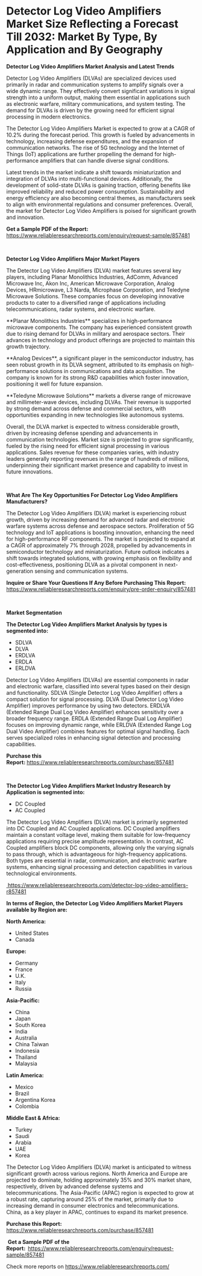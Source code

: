 <p><h1>Detector Log Video Amplifiers Market Size Reflecting a Forecast Till 2032: Market By Type, By Application and By Geography</h1></p><p><strong>Detector Log Video Amplifiers Market Analysis and Latest Trends</strong></p>
<p><p>Detector Log Video Amplifiers (DLVAs) are specialized devices used primarily in radar and communication systems to amplify signals over a wide dynamic range. They effectively convert significant variations in signal strength into a uniform output, making them essential in applications such as electronic warfare, military communications, and system testing. The demand for DLVAs is driven by the growing need for efficient signal processing in modern electronics.</p><p>The Detector Log Video Amplifiers Market is expected to grow at a CAGR of 10.2% during the forecast period. This growth is fueled by advancements in technology, increasing defense expenditures, and the expansion of communication networks. The rise of 5G technology and the Internet of Things (IoT) applications are further propelling the demand for high-performance amplifiers that can handle diverse signal conditions.</p><p>Latest trends in the market indicate a shift towards miniaturization and integration of DLVAs into multi-functional devices. Additionally, the development of solid-state DLVAs is gaining traction, offering benefits like improved reliability and reduced power consumption. Sustainability and energy efficiency are also becoming central themes, as manufacturers seek to align with environmental regulations and consumer preferences. Overall, the market for Detector Log Video Amplifiers is poised for significant growth and innovation.</p></p>
<p><strong>Get a Sample PDF of the Report:&nbsp;</strong> <a href="https://www.reliableresearchreports.com/enquiry/request-sample/857481?utm_campaign=2109&utm_medium=2&utm_source=Github&utm_content=ia&utm_term=10022025&utm_id=detector-log-video-amplifiers">https://www.reliableresearchreports.com/enquiry/request-sample/857481</a></p>
<p>&nbsp;</p>
<p><strong>Detector Log Video Amplifiers Major Market Players</strong></p>
<p><p>The Detector Log Video Amplifiers (DLVA) market features several key players, including Planar Monolithics Industries, AdComm, Advanced Microwave Inc, Akon Inc, American Microwave Corporation, Analog Devices, HRmicrowave, L3 Narda, Microphase Corporation, and Teledyne Microwave Solutions. These companies focus on developing innovative products to cater to a diversified range of applications including telecommunications, radar systems, and electronic warfare.</p><p>**Planar Monolithics Industries** specializes in high-performance microwave components. The company has experienced consistent growth due to rising demand for DLVAs in military and aerospace sectors. Their advances in technology and product offerings are projected to maintain this growth trajectory.</p><p>**Analog Devices**, a significant player in the semiconductor industry, has seen robust growth in its DLVA segment, attributed to its emphasis on high-performance solutions in communications and data acquisition. The company is known for its strong R&D capabilities which foster innovation, positioning it well for future expansion.</p><p>**Teledyne Microwave Solutions** markets a diverse range of microwave and millimeter-wave devices, including DLVAs. Their revenue is supported by strong demand across defense and commercial sectors, with opportunities expanding in new technologies like autonomous systems.</p><p>Overall, the DLVA market is expected to witness considerable growth, driven by increasing defense spending and advancements in communication technologies. Market size is projected to grow significantly, fueled by the rising need for efficient signal processing in various applications. Sales revenue for these companies varies, with industry leaders generally reporting revenues in the range of hundreds of millions, underpinning their significant market presence and capability to invest in future innovations.</p></p>
<p>&nbsp;</p>
<p><strong>What Are The Key Opportunities For Detector Log Video Amplifiers Manufacturers?</strong></p>
<p><p>The Detector Log Video Amplifiers (DLVA) market is experiencing robust growth, driven by increasing demand for advanced radar and electronic warfare systems across defense and aerospace sectors. Proliferation of 5G technology and IoT applications is boosting innovation, enhancing the need for high-performance RF components. The market is projected to expand at a CAGR of approximately 7% through 2028, propelled by advancements in semiconductor technology and miniaturization. Future outlook indicates a shift towards integrated solutions, with growing emphasis on flexibility and cost-effectiveness, positioning DLVA as a pivotal component in next-generation sensing and communication systems.</p></p>
<p><strong>Inquire or Share Your Questions If Any Before Purchasing This Report:</strong> <a href="https://www.reliableresearchreports.com/enquiry/pre-order-enquiry/857481?utm_campaign=2109&utm_medium=2&utm_source=Github&utm_content=ia&utm_term=10022025&utm_id=detector-log-video-amplifiers">https://www.reliableresearchreports.com/enquiry/pre-order-enquiry/857481</a></p>
<p>&nbsp;</p>
<p><strong>Market Segmentation</strong></p>
<p><strong>The Detector Log Video Amplifiers Market Analysis by types is segmented into:</strong></p>
<p><ul><li>SDLVA</li><li>DLVA</li><li>ERDLVA</li><li>ERDLA</li><li>ERLDVA</li></ul></p>
<p><p>Detector Log Video Amplifiers (DLVAs) are essential components in radar and electronic warfare, classified into several types based on their design and functionality. SDLVA (Single Detector Log Video Amplifier) offers a compact solution for signal processing. DLVA (Dual Detector Log Video Amplifier) improves performance by using two detectors. ERDLVA (Extended Range Dual Log Video Amplifier) enhances sensitivity over a broader frequency range. ERDLA (Extended Range Dual Log Amplifier) focuses on improving dynamic range, while ERLDVA (Extended Range Log Dual Video Amplifier) combines features for optimal signal handling. Each serves specialized roles in enhancing signal detection and processing capabilities.</p></p>
<p><strong>Purchase this Report:&nbsp;</strong><a href="https://www.reliableresearchreports.com/purchase/857481?utm_campaign=2109&utm_medium=2&utm_source=Github&utm_content=ia&utm_term=10022025&utm_id=detector-log-video-amplifiers">https://www.reliableresearchreports.com/purchase/857481</a></p>
<p>&nbsp;</p>
<p><strong>The Detector Log Video Amplifiers Market Industry Research by Application is segmented into:</strong></p>
<p><ul><li>DC Coupled</li><li>AC Coupled</li></ul></p>
<p><p>The Detector Log Video Amplifiers (DLVA) market is primarily segmented into DC Coupled and AC Coupled applications. DC Coupled amplifiers maintain a constant voltage level, making them suitable for low-frequency applications requiring precise amplitude representation. In contrast, AC Coupled amplifiers block DC components, allowing only the varying signals to pass through, which is advantageous for high-frequency applications. Both types are essential in radar, communication, and electronic warfare systems, enhancing signal processing and detection capabilities in various technological environments.</p></p>
<p><a href="https://www.reliableresearchreports.com/detector-log-video-amplifiers-r857481?utm_campaign=2109&utm_medium=2&utm_source=Github&utm_content=ia&utm_term=10022025&utm_id=detector-log-video-amplifiers">&nbsp;https://www.reliableresearchreports.com/detector-log-video-amplifiers-r857481</a></p>
<p><strong>In terms of Region, the Detector Log Video Amplifiers Market Players available by Region are:</strong></p>
<p>
    <p> <strong> North America: </strong>
        <ul>
            <li>United States</li>
            <li>Canada</li>
        </ul>
        </p> 
    <p> <strong> Europe: </strong>
        <ul>
            <li>Germany</li>
            <li>France</li>
            <li>U.K.</li>
            <li>Italy</li>
            <li>Russia</li>
        </ul>
        </p> 
    <p> <strong> Asia-Pacific: </strong>
        <ul>
            <li>China</li>
            <li>Japan</li>
            <li>South Korea</li>
            <li>India</li>
            <li>Australia</li>
            <li>China Taiwan</li>
            <li>Indonesia</li>
            <li>Thailand</li>
            <li>Malaysia</li>
        </ul>
        </p> 
    <p> <strong> Latin America: </strong>
        <ul>
            <li>Mexico</li>
            <li>Brazil</li>
            <li>Argentina Korea</li>
            <li>Colombia</li>
        </ul>
        </p> 
    <p> <strong> Middle East & Africa: </strong>
        <ul>
            <li>Turkey</li>
            <li>Saudi</li>
            <li>Arabia</li>
            <li>UAE</li>
            <li>Korea</li>
        </ul>
    </p>
    </p>
<p><p>The Detector Log Video Amplifiers (DLVA) market is anticipated to witness significant growth across various regions. North America and Europe are projected to dominate, holding approximately 35% and 30% market share, respectively, driven by advanced defense systems and telecommunications. The Asia-Pacific (APAC) region is expected to grow at a robust rate, capturing around 25% of the market, primarily due to increasing demand in consumer electronics and telecommunications. China, as a key player in APAC, continues to expand its market presence.</p></p>
<p><strong>Purchase this Report: </strong><a href="https://www.reliableresearchreports.com/purchase/857481?utm_campaign=2109&utm_medium=2&utm_source=Github&utm_content=ia&utm_term=10022025&utm_id=detector-log-video-amplifiers">https://www.reliableresearchreports.com/purchase/857481</a></p>
<p>&nbsp;<strong>Get a Sample PDF of the Report:&nbsp;&nbsp;</strong><a href="https://www.reliableresearchreports.com/enquiry/request-sample/857481?utm_campaign=2109&utm_medium=2&utm_source=Github&utm_content=ia&utm_term=10022025&utm_id=detector-log-video-amplifiers">https://www.reliableresearchreports.com/enquiry/request-sample/857481</a></p>
<p><strong></strong></p>
<p>Check more reports on <a href="https://www.reliableresearchreports.com/?utm_campaign=2109&utm_medium=2&utm_source=Github&utm_content=ia&utm_term=10022025&utm_id=detector-log-video-amplifiers">https://www.reliableresearchreports.com/</a></p>
